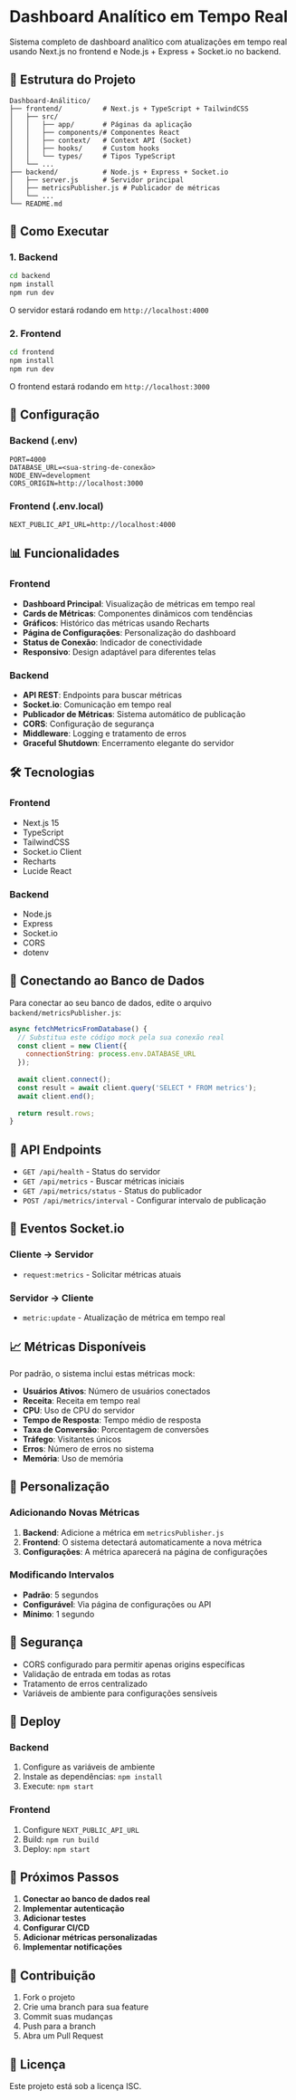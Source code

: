 # Dashboard Analítico em Tempo Real

Sistema completo de dashboard analítico com atualizações em tempo real usando Next.js no frontend e Node.js + Express + Socket.io no backend.

## 📁 Estrutura do Projeto

```
Dashboard-Análitico/
├── frontend/          # Next.js + TypeScript + TailwindCSS
│   ├── src/
│   │   ├── app/       # Páginas da aplicação
│   │   ├── components/# Componentes React
│   │   ├── context/   # Context API (Socket)
│   │   ├── hooks/     # Custom hooks
│   │   └── types/     # Tipos TypeScript
│   └── ...
├── backend/           # Node.js + Express + Socket.io
│   ├── server.js      # Servidor principal
│   ├── metricsPublisher.js # Publicador de métricas
│   └── ...
└── README.md
```

## 🚀 Como Executar

### 1. Backend

```bash
cd backend
npm install
npm run dev
```

O servidor estará rodando em `http://localhost:4000`

### 2. Frontend

```bash
cd frontend
npm install
npm run dev
```

O frontend estará rodando em `http://localhost:3000`

## 🔧 Configuração

### Backend (.env)

```env
PORT=4000
DATABASE_URL=<sua-string-de-conexão>
NODE_ENV=development
CORS_ORIGIN=http://localhost:3000
```

### Frontend (.env.local)

```env
NEXT_PUBLIC_API_URL=http://localhost:4000
```

## 📊 Funcionalidades

### Frontend

- **Dashboard Principal**: Visualização de métricas em tempo real
- **Cards de Métricas**: Componentes dinâmicos com tendências
- **Gráficos**: Histórico das métricas usando Recharts
- **Página de Configurações**: Personalização do dashboard
- **Status de Conexão**: Indicador de conectividade
- **Responsivo**: Design adaptável para diferentes telas

### Backend

- **API REST**: Endpoints para buscar métricas
- **Socket.io**: Comunicação em tempo real
- **Publicador de Métricas**: Sistema automático de publicação
- **CORS**: Configuração de segurança
- **Middleware**: Logging e tratamento de erros
- **Graceful Shutdown**: Encerramento elegante do servidor

## 🛠️ Tecnologias

### Frontend
- Next.js 15
- TypeScript
- TailwindCSS
- Socket.io Client
- Recharts
- Lucide React

### Backend
- Node.js
- Express
- Socket.io
- CORS
- dotenv

## 🔌 Conectando ao Banco de Dados

Para conectar ao seu banco de dados, edite o arquivo `backend/metricsPublisher.js`:

```javascript
async fetchMetricsFromDatabase() {
  // Substitua este código mock pela sua conexão real
  const client = new Client({ 
    connectionString: process.env.DATABASE_URL 
  });
  
  await client.connect();
  const result = await client.query('SELECT * FROM metrics');
  await client.end();
  
  return result.rows;
}
```

## 📡 API Endpoints

- `GET /api/health` - Status do servidor
- `GET /api/metrics` - Buscar métricas iniciais
- `GET /api/metrics/status` - Status do publicador
- `POST /api/metrics/interval` - Configurar intervalo de publicação

## 🔄 Eventos Socket.io

### Cliente → Servidor
- `request:metrics` - Solicitar métricas atuais

### Servidor → Cliente
- `metric:update` - Atualização de métrica em tempo real

## 📈 Métricas Disponíveis

Por padrão, o sistema inclui estas métricas mock:

- **Usuários Ativos**: Número de usuários conectados
- **Receita**: Receita em tempo real
- **CPU**: Uso de CPU do servidor
- **Tempo de Resposta**: Tempo médio de resposta
- **Taxa de Conversão**: Porcentagem de conversões
- **Tráfego**: Visitantes únicos
- **Erros**: Número de erros no sistema
- **Memória**: Uso de memória

## 🎨 Personalização

### Adicionando Novas Métricas

1. **Backend**: Adicione a métrica em `metricsPublisher.js`
2. **Frontend**: O sistema detectará automaticamente a nova métrica
3. **Configurações**: A métrica aparecerá na página de configurações

### Modificando Intervalos

- **Padrão**: 5 segundos
- **Configurável**: Via página de configurações ou API
- **Mínimo**: 1 segundo

## 🔐 Segurança

- CORS configurado para permitir apenas origins específicas
- Validação de entrada em todas as rotas
- Tratamento de erros centralizado
- Variáveis de ambiente para configurações sensíveis

## 🚀 Deploy

### Backend
1. Configure as variáveis de ambiente
2. Instale as dependências: `npm install`
3. Execute: `npm start`

### Frontend
1. Configure `NEXT_PUBLIC_API_URL`
2. Build: `npm run build`
3. Deploy: `npm start`

## 📝 Próximos Passos

1. **Conectar ao banco de dados real**
2. **Implementar autenticação**
3. **Adicionar testes**
4. **Configurar CI/CD**
5. **Adicionar métricas personalizadas**
6. **Implementar notificações**

## 🤝 Contribuição

1. Fork o projeto
2. Crie uma branch para sua feature
3. Commit suas mudanças
4. Push para a branch
5. Abra um Pull Request

## 📄 Licença

Este projeto está sob a licença ISC.
